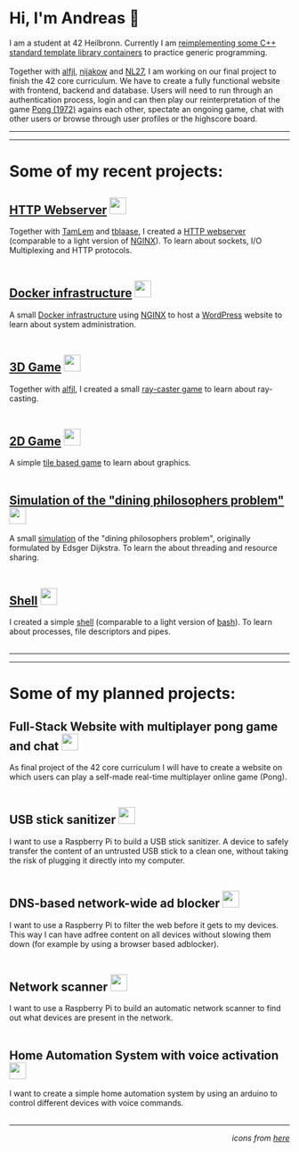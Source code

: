# Hi, I'm Andreas 👋
I am a student at 42 Heilbronn. Currently I am [reimplementing some C++ standard template library containers](https://github.com/aenglert42/reimplementing-stl-containers) to practice generic programming.</br>
</br>
Together with [alfjl](https://github.com/alfjl), [nijakow](https://github.com/nijakow) and [NL27](https://github.com/NL27), I am working on our final project to finish the 42 core curriculum. We have to create a fully functional website with frontend, backend and database. Users will need to run through an authentication process, login and can then play our reinterpretation of the game [Pong (1972)](https://en.wikipedia.org/wiki/Pong) agains each other, spectate an ongoing game, chat with other users or browse through user profiles or the highscore board.
</br>

---
---
# Some of my recent projects:

## [HTTP Webserver](https://github.com/aenglert42/http-webserver) <img src="https://skills.thijs.gg/icons?i=cpp,nginx" style="height: 30px; width:auto;"/>
Together with [TamLem](https://github.com/TamLem) and [tblaase](https://github.com/tblaase), I created a [HTTP webserver](https://github.com/aenglert42/http-webserver) (comparable to a light version of [NGINX](https://docs.nginx.com/nginx/admin-guide/web-server/)). To learn about sockets, I/O Multiplexing and HTTP protocols.</br>
</br>

## [Docker infrastructure](https://github.com/aenglert42/my-first-docker-infrastructure) <img src="https://skills.thijs.gg/icons?i=docker,linux,nginx,wordpress,mysql" style="height: 30px; width:auto;"/>
A small [Docker infrastructure](https://github.com/aenglert42/my-first-docker-infrastructure) using [NGINX](https://docs.nginx.com/nginx/admin-guide/web-server/) to host a [WordPress](https://wordpress.com/) website to learn about system administration.</br>
</br>

## [3D Game](https://github.com/aenglert42/Strassenbau-Simulator-3000) <img src="https://skills.thijs.gg/icons?i=c" style="height: 30px; width:auto;"/>
Together with [alfjl](https://github.com/alfjl), I created a small [ray-caster game](https://github.com/aenglert42/Strassenbau-Simulator-3000) to learn about ray-casting.</br>
</br>

## [2D Game](https://github.com/aenglert42/so_long_macOS) <img src="https://skills.thijs.gg/icons?i=c" style="height: 30px; width:auto;"/>
A simple [tile based game](https://github.com/aenglert42/so_long_macOS) to learn about graphics.</br>
</br>

## [Simulation of the "dining philosophers problem"](https://github.com/aenglert42/dining_philosophers) <img src="https://skills.thijs.gg/icons?i=c" style="height: 30px; width:auto;"/>
A small [simulation](https://github.com/aenglert42/dining_philosophers) of the "dining philosophers problem", originally formulated by Edsger Dijkstra. To learn the about threading and resource sharing.</br>
</br>

## [Shell](https://github.com/aenglert42/minishell) <img src="https://skills.thijs.gg/icons?i=c,bash" style="height: 30px; width:auto;"/>
I created a simple [shell](https://github.com/aenglert42/minishell) (comparable to a light version of [bash](https://www.gnu.org/software/bash/)). To learn about processes, file descriptors and pipes.</br>
</br>

---
---
# Some of my planned projects:

## Full-Stack Website with multiplayer pong game and chat <img src="https://skills.thijs.gg/icons?i=nestjs,svelte,postgres,docker" style="height: 30px; width:auto;"/>
As final project of the 42 core curriculum I will have to create a website on which users can play a self-made real-time multiplayer online game (Pong).</br>
</br>

## USB stick sanitizer <img src="https://skills.thijs.gg/icons?i=raspberrypi,python" style="height: 30px; width:auto;"/>
I want to use a Raspberry Pi to build a USB stick sanitizer. A device to safely transfer the content of an untrusted USB stick to a clean one, without taking the risk of plugging it directly into my computer.</br>
</br>

## DNS-based network-wide ad blocker <img src="https://skills.thijs.gg/icons?i=raspberrypi,python" style="height: 30px; width:auto;"/>
I want to use a Raspberry Pi to filter the web before it gets to my devices. This way I can have adfree content on all devices without slowing them down (for example by using a browser based adblocker).</br>
</br>

## Network scanner <img src="https://skills.thijs.gg/icons?i=raspberrypi,python" style="height: 30px; width:auto;"/>
I want to use a Raspberry Pi to build an automatic network scanner to find out what devices are present in the network.</br>
</br>

## Home Automation System with voice activation <img src="https://skills.thijs.gg/icons?i=arduino,cpp" style="height: 30px; width:auto;"/>
I want to create a simple home automation system by using an arduino to control different devices with voice commands.</br>
</br>

---
_<p align="right">icons from [here](https://github.com/tandpfun/skill-icons)</p>_

<!--
**aenglert42/aenglert42** is a ✨ _special_ ✨ repository because its `README.md` (this file) appears on your GitHub profile.

Here are some ideas to get you started:

- 🔭 I’m currently working on ...
- 🌱 I’m currently learning ...
- 👯 I’m looking to collaborate on ...
- 🤔 I’m looking for help with ...
- 💬 Ask me about ...
- 📫 How to reach me: ...
- 😄 Pronouns: ...
- ⚡ Fun fact: ...
-->
